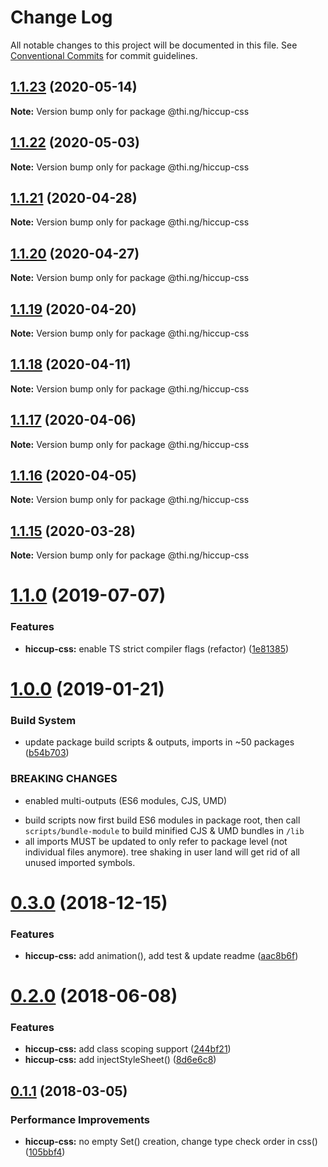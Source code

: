 # Change Log

All notable changes to this project will be documented in this file.
See [Conventional Commits](https://conventionalcommits.org) for commit guidelines.

## [1.1.23](https://github.com/thi-ng/umbrella/compare/@thi.ng/hiccup-css@1.1.22...@thi.ng/hiccup-css@1.1.23) (2020-05-14)

**Note:** Version bump only for package @thi.ng/hiccup-css





## [1.1.22](https://github.com/thi-ng/umbrella/compare/@thi.ng/hiccup-css@1.1.21...@thi.ng/hiccup-css@1.1.22) (2020-05-03)

**Note:** Version bump only for package @thi.ng/hiccup-css





## [1.1.21](https://github.com/thi-ng/umbrella/compare/@thi.ng/hiccup-css@1.1.20...@thi.ng/hiccup-css@1.1.21) (2020-04-28)

**Note:** Version bump only for package @thi.ng/hiccup-css





## [1.1.20](https://github.com/thi-ng/umbrella/compare/@thi.ng/hiccup-css@1.1.19...@thi.ng/hiccup-css@1.1.20) (2020-04-27)

**Note:** Version bump only for package @thi.ng/hiccup-css





## [1.1.19](https://github.com/thi-ng/umbrella/compare/@thi.ng/hiccup-css@1.1.18...@thi.ng/hiccup-css@1.1.19) (2020-04-20)

**Note:** Version bump only for package @thi.ng/hiccup-css





## [1.1.18](https://github.com/thi-ng/umbrella/compare/@thi.ng/hiccup-css@1.1.17...@thi.ng/hiccup-css@1.1.18) (2020-04-11)

**Note:** Version bump only for package @thi.ng/hiccup-css





## [1.1.17](https://github.com/thi-ng/umbrella/compare/@thi.ng/hiccup-css@1.1.16...@thi.ng/hiccup-css@1.1.17) (2020-04-06)

**Note:** Version bump only for package @thi.ng/hiccup-css





## [1.1.16](https://github.com/thi-ng/umbrella/compare/@thi.ng/hiccup-css@1.1.15...@thi.ng/hiccup-css@1.1.16) (2020-04-05)

**Note:** Version bump only for package @thi.ng/hiccup-css





## [1.1.15](https://github.com/thi-ng/umbrella/compare/@thi.ng/hiccup-css@1.1.14...@thi.ng/hiccup-css@1.1.15) (2020-03-28)

**Note:** Version bump only for package @thi.ng/hiccup-css





# [1.1.0](https://github.com/thi-ng/umbrella/compare/@thi.ng/hiccup-css@1.0.19...@thi.ng/hiccup-css@1.1.0) (2019-07-07)

### Features

* **hiccup-css:** enable TS strict compiler flags (refactor) ([1e81385](https://github.com/thi-ng/umbrella/commit/1e81385))

# [1.0.0](https://github.com/thi-ng/umbrella/compare/@thi.ng/hiccup-css@0.3.5...@thi.ng/hiccup-css@1.0.0) (2019-01-21)

### Build System

* update package build scripts & outputs, imports in ~50 packages ([b54b703](https://github.com/thi-ng/umbrella/commit/b54b703))

### BREAKING CHANGES

* enabled multi-outputs (ES6 modules, CJS, UMD)

- build scripts now first build ES6 modules in package root, then call
  `scripts/bundle-module` to build minified CJS & UMD bundles in `/lib`
- all imports MUST be updated to only refer to package level
  (not individual files anymore). tree shaking in user land will get rid of
  all unused imported symbols.

# [0.3.0](https://github.com/thi-ng/umbrella/compare/@thi.ng/hiccup-css@0.2.32...@thi.ng/hiccup-css@0.3.0) (2018-12-15)

### Features

* **hiccup-css:** add animation(), add test & update readme ([aac8b6f](https://github.com/thi-ng/umbrella/commit/aac8b6f))

<a name="0.2.0"></a>
# [0.2.0](https://github.com/thi-ng/umbrella/compare/@thi.ng/hiccup-css@0.1.24...@thi.ng/hiccup-css@0.2.0) (2018-06-08)

### Features

* **hiccup-css:** add class scoping support ([244bf21](https://github.com/thi-ng/umbrella/commit/244bf21))
* **hiccup-css:** add injectStyleSheet() ([8d6e6c8](https://github.com/thi-ng/umbrella/commit/8d6e6c8))

<a name="0.1.1"></a>
## [0.1.1](https://github.com/thi-ng/umbrella/compare/@thi.ng/hiccup-css@0.1.0...@thi.ng/hiccup-css@0.1.1) (2018-03-05)

### Performance Improvements

* **hiccup-css:** no empty Set() creation, change type check order in css() ([105bbf4](https://github.com/thi-ng/umbrella/commit/105bbf4))
